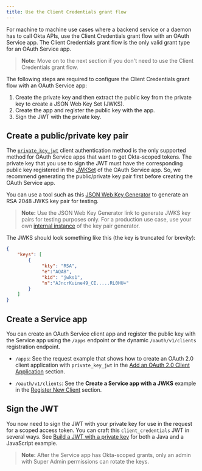```yaml
---
title: Use the Client Credentials grant flow
---
```

For machine to machine use cases where a backend service or a daemon has to call Okta APIs, use the Client Credentials grant flow with an OAuth Service app. The Client Credentials grant flow is the only valid grant type for an OAuth Service app. 

> **Note:** Move on to the <GuideLink link="../define-allowed-scopes">next section</GuideLink> if you don't need to use the Client Credentials grant flow.

The following steps are required to configure the Client Credentials grant flow with an OAuth Service app: 

1. Create the private key and then extract the public key from the private key to create a JSON Web Key Set (JWKS). 
2. Create the app and register the public key with the app.
3. Sign the JWT with the private key.

## Create a public/private key pair
The [`private_key_jwt`](/docs/reference/api/oidc/#jwt-with-private-key) client authentication method is the only supported method for OAuth Service apps that want to get Okta-scoped tokens. The private key that you use to sign the JWT must have the corresponding public key registered in the [JWKSet](/docs/reference/api/oauth-clients/#json-web-key-set) of the OAuth Service app. So, we recommend generating the public/private key pair first before creating the OAuth Service app.

You can use a tool such as this [JSON Web Key Generator](https://mkjwk.org/) to generate an RSA 2048 JWKS key pair for testing. 

> **Note:** Use the JSON Web Key Generator link to generate JWKS key pairs for testing purposes only. For a production use case, use your own [internal instance](https://github.com/mitreid-connect/mkjwk.org) of the key pair generator.

The JWKS should look something like this (the key is truncated for brevity):

```json
{
    "keys": [
        {
             "kty": "RSA",
             "e":"AQAB",
             "kid": "jwks1",
             "n":"AJncrKuine49_CE.....RL0HU="
        }    
    ]
}
```
## Create a Service app
You can create an OAuth Service client app and register the public key with the Service app using the `/apps` endpoint or the dynamic `/oauth/v1/clients` registration endpoint.

* `/apps`: See the request example that shows how to create an OAuth 2.0 client application with `private_key_jwt` in the [Add an OAuth 2.0 Client Application](/docs/reference/api/apps/#add-oauth-2-0-client-application) section. 

* `/oauth/v1/clients`: See the **Create a Service app with a JWKS** example in the [Register New Client](/docs/reference/api/oauth-clients/#register-new-client) section.

## Sign the JWT
You now need to sign the JWT with your private key for use in the request for a scoped access token. You can craft this `client_credentials` JWT in several ways. See [Build a JWT with a private key](/docs/guides/build-self-signed-jwt/java/jwt-with-private-key/) for both a Java and a JavaScript example.

> **Note:** After the Service app has Okta-scoped grants, only an admin with Super Admin permissions can rotate the keys.

<NextSectionLink/>
